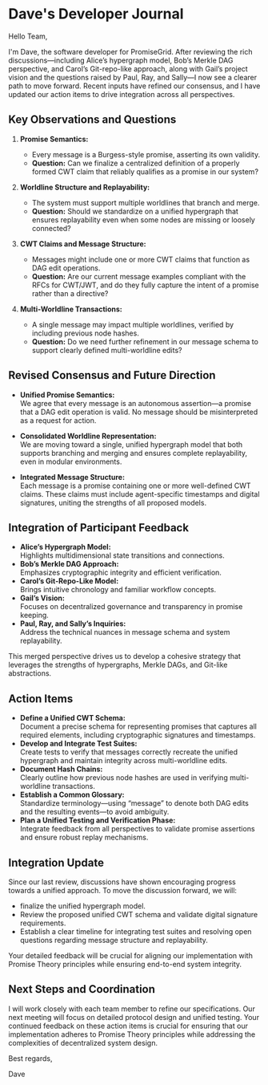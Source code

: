 # Dave's Developer Journal

Hello Team,

I'm Dave, the software developer for PromiseGrid. After reviewing the rich
discussions—including Alice’s hypergraph model, Bob’s Merkle DAG perspective,
and Carol’s Git-repo-like approach, along with Gail’s project vision and the
questions raised by Paul, Ray, and Sally—I now see a clearer path to move
forward. Recent inputs have refined our consensus, and I have updated our
action items to drive integration across all perspectives.

## Key Observations and Questions

1. **Promise Semantics:**  
   - Every message is a Burgess-style promise, asserting its own validity.
   - **Question:** Can we finalize a centralized definition of a properly formed
     CWT claim that reliably qualifies as a promise in our system?

2. **Worldline Structure and Replayability:**  
   - The system must support multiple worldlines that branch and merge.
   - **Question:** Should we standardize on a unified hypergraph that ensures
     replayability even when some nodes are missing or loosely connected?

3. **CWT Claims and Message Structure:**  
   - Messages might include one or more CWT claims that function as DAG edit
     operations.
   - **Question:** Are our current message examples compliant with the RFCs for
     CWT/JWT, and do they fully capture the intent of a promise rather than a
     directive?

4. **Multi-Worldline Transactions:**  
   - A single message may impact multiple worldlines, verified by including
     previous node hashes.
   - **Question:** Do we need further refinement in our message schema to support
     clearly defined multi-worldline edits?

## Revised Consensus and Future Direction

- **Unified Promise Semantics:**  
  We agree that every message is an autonomous assertion—a promise that
  a DAG edit operation is valid. No message should be misinterpreted as a request
  for action.

- **Consolidated Worldline Representation:**  
  We are moving toward a single, unified hypergraph model that both supports
  branching and merging and ensures complete replayability, even in modular
  environments.

- **Integrated Message Structure:**  
  Each message is a promise containing one or more well-defined CWT claims.
  These claims must include agent-specific timestamps and digital signatures,
  uniting the strengths of all proposed models.

## Integration of Participant Feedback

- **Alice’s Hypergraph Model:**  
  Highlights multidimensional state transitions and connections.
- **Bob’s Merkle DAG Approach:**  
  Emphasizes cryptographic integrity and efficient verification.
- **Carol’s Git-Repo-Like Model:**  
  Brings intuitive chronology and familiar workflow concepts.
- **Gail’s Vision:**  
  Focuses on decentralized governance and transparency in promise keeping.
- **Paul, Ray, and Sally’s Inquiries:**  
  Address the technical nuances in message schema and system replayability.

This merged perspective drives us to develop a cohesive strategy that
leverages the strengths of hypergraphs, Merkle DAGs, and Git-like abstractions.

## Action Items

- **Define a Unified CWT Schema:**  
  Document a precise schema for representing promises that captures all
  required elements, including cryptographic signatures and timestamps.
- **Develop and Integrate Test Suites:**  
  Create tests to verify that messages correctly recreate the unified
  hypergraph and maintain integrity across multi-worldline edits.
- **Document Hash Chains:**  
  Clearly outline how previous node hashes are used in verifying
  multi-worldline transactions.
- **Establish a Common Glossary:**  
  Standardize terminology—using “message” to denote both DAG edits and the
  resulting events—to avoid ambiguity.
- **Plan a Unified Testing and Verification Phase:**  
  Integrate feedback from all perspectives to validate promise assertions
  and ensure robust replay mechanisms.

## Integration Update

Since our last review, discussions have shown encouraging
progress towards a unified approach. To move the discussion forward, we will:

- finalize the unified hypergraph model.
- Review the proposed unified CWT schema and validate digital signature
  requirements.
- Establish a clear timeline for integrating test suites and resolving open
  questions regarding message structure and replayability.

Your detailed feedback will be crucial for aligning our
implementation with Promise Theory principles while ensuring end-to-end system
integrity.

## Next Steps and Coordination

I will work closely with each team member to refine our specifications.
Our next meeting will focus on detailed protocol design and unified testing.
Your continued feedback on these action items is crucial for ensuring that
our implementation adheres to Promise Theory principles while addressing the
complexities of decentralized system design.

Best regards,

Dave
